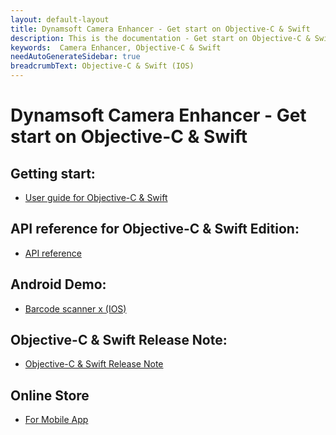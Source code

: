 ```yaml
---
layout: default-layout
title: Dynamsoft Camera Enhancer - Get start on Objective-C & Swift
description: This is the documentation - Get start on Objective-C & Swift page of Dynamsoft Camera Enhancer.
keywords:  Camera Enhancer, Objective-C & Swift
needAutoGenerateSidebar: true
breadcrumbText: Objective-C & Swift (IOS)
---
```


# Dynamsoft Camera Enhancer - Get start on Objective-C & Swift

## Getting start:

- [User guide for Objective-C & Swift](guide/guide.md)

## API reference for Objective-C & Swift Edition:

- [API reference](api/api.md)

## Android Demo:

- [Barcode scanner x (IOS)]()

## Objective-C & Swift Release Note:

- [Objective-C & Swift Release Note](release-note/release-note.md)

## Online Store

- [For Mobile App]()